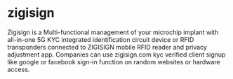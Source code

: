 # zigisign
Zigisign is a Multi-functional management of your microchip implant with all-in-one 5G KYC integrated identification circuit device or RFID transponders connected to ZIGISIGN mobile RFID reader and privacy adjustment app.  Companies can use zigisign.com kyc verified client signup like google or facebook sign-in function on random websites or hardware access.
